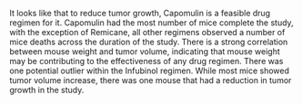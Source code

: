 It looks like that to reduce tumor growth, Capomulin is a feasible drug regimen for it. 
Capomulin had the most number of mice complete the study, with the exception of Remicane, all other regimens observed a number of mice deaths across the duration of the study.
There is a strong correlation between mouse weight and tumor volume, indicating that mouse weight may be contributing to the effectiveness of any drug regimen.
There was one potential outlier within the Infubinol regimen. While most mice showed tumor volume increase, there was one mouse that had a reduction in tumor growth in the study.